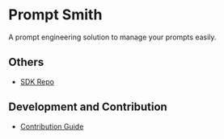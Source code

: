 # Prompt Smith

A prompt engineering solution to manage your prompts easily.








## Others

- [SDK Repo](https://github.com/PromptSmith-OSS/promptsmith-python-sdk)



## Development and Contribution

- [Contribution Guide](CONTRIBUTING.md)

